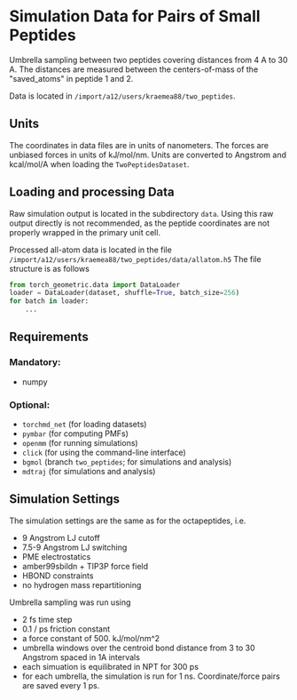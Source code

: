 
# Simulation Data for Pairs of Small Peptides

Umbrella sampling between two peptides 
covering distances from 4 A to 30 A.
The distances are measured between the centers-of-mass
of the "saved_atoms" in peptide 1 and 2.

Data is located in `/import/a12/users/kraemea88/two_peptides`.

## Units
The coordinates in data files are in units of nanometers.
The forces are unbiased forces in units of kJ/mol/nm.
Units are converted to Angstrom and kcal/mol/A when loading the
`TwoPeptidesDataset`.

## Loading and processing Data
Raw simulation output is located in the subdirectory `data`. 
Using this raw output directly is not recommended, as the peptide coordinates are not properly wrapped
in the primary unit cell. 

Processed all-atom data is located in the file ```/import/a12/users/kraemea88/two_peptides/data/allatom.h5```
The file structure is as follows



```python
from torch_geometric.data import DataLoader
loader = DataLoader(dataset, shuffle=True, batch_size=256)
for batch in loader:
    ...
```

## Requirements
### Mandatory:
- numpy

### Optional:
- `torchmd_net` (for loading datasets)
- `pymbar` (for computing PMFs)
- `openmm` (for running simulations)
- `click` (for using the command-line interface)
- `bgmol` (branch `two_peptides`; for simulations and analysis)
- `mdtraj` (for simulations and analysis)


## Simulation Settings
The simulation settings are the same as for the octapeptides, i.e.
- 9 Angstrom LJ cutoff
- 7.5-9 Angstrom LJ switching
- PME electrostatics
- amber99sbildn + TIP3P force field
- HBOND constraints
- no hydrogen mass repartitioning

Umbrella sampling was run using
- 2 fs time step
- 0.1 / ps friction constant
- a force constant of 500. kJ/mol/nm^2
- umbrella windows over the centroid bond distance from 3 to 30 Angstrom spaced in 1A intervals
- each simuation is equilibrated in NPT for 300 ps
- for each umbrella, the simulation is run for 1 ns. Coordinate/force pairs are saved every 1 ps.
